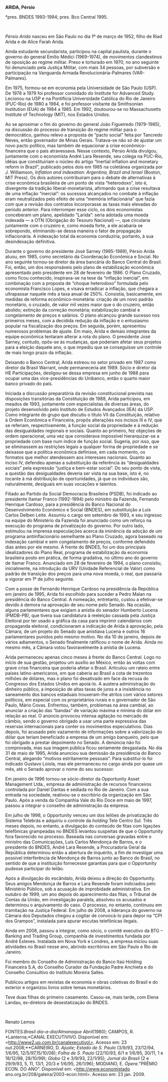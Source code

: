 **ARIDA, Pérsio**

\*pres. BNDES 1993-1994; pres. Bco Central 1995.

 

*Pérsio Arida* nasceu em São Paulo no dia 1º de março de 1952, filho de
Riad Arida e de Alice Farah Arida.

Ainda estudante secundarista, participou na capital paulista, durante o
governo do general Emílio Médici (1969-1974), de movimentos clandestinos
de oposição ao regime militar. Preso e torturado em 1970, no ano
seguinte foi denunciado pela Justiça Militar, com mais 34 pessoas, por
subversão e participação na Vanguarda Armada Revolucionária-Palmares
(VAR-Palmares).

Em 1975, formou-se em economia pela Universidade de São Paulo (USP). De
1978 a 1979 foi professor convidado do Institute for Advanced Study.
Lecionou na USP e na Pontifícia Universidade Católica do Rio de Janeiro
(PUC-Rio) de 1980 a 1984, e foi professor visitante da Smithsonian
Institution (EUA) de 1984 a 1985. Em 1992, doutourou-se no Massachusetts
Institute of Technology (MIT), nos Estados Unidos.

Ao se aproximar o fim do governo do general João Figueiredo (1979-1985),
na discussão do processo de transição do regime militar para o
democrático, ganhou relevo a proposta de “pacto social” feita por
Tancredo Neves, então governador de Minas Gerais. Tratava-se não só de
ajustar um novo pacto político, mas também de equacionar a crise
econômico-financeira que o país atravessava. Nesse contexto, Pérsio
Arida divulgou, juntamente com o economista André Lara Resende, seu
colega na PUC-Rio, idéias que constituiriam o núcleo do artigo “Inertial
inflation and monetary reform in Brazil”, publicado pelos dois em 1985
na coletânea organizada por J. Williamson, *Inflation and indexation:
Argentina, Brazil and Israel* (Boston, MIT Press). Os dois autores
contribuíram para o debate de alternativas à crise econômica brasileira
de um ponto de vista “heterodoxo”, isto é, divergente da tradição
liberal-monetarista, afirmando que a crise resultava de uma inflação
“inercial”: os sucessos alcançados no combate à inflação eram
neutralizados pelo efeito de uma “memória inflacionária” que fazia com
que a revisão dos contratos incorporasse as taxas mais elevadas do
período anterior. Para interromper esse ciclo, os dois economistas
conceberam um plano, apelidado “Larida”: seria adotada uma moeda
indexada — a OTN (Obrigação do Tesouro Nacional) —, que circularia
juntamente com o cruzeiro e, como moeda forte, a ele acabaria se
sobrepondo, eliminando-se dessa maneira o fator de propagação
inflacionária. A indexação total da economia conduziria, portanto, à sua
desindexação definitiva.

Durante o governo do presidente José Sarney (1985-1989), Pérsio Arida
atuou, em 1985, como secretário da Coordenação Econômica e Social. No
ano seguinte tornou-se diretor da área bancária do Banco Central do
Brasil. Foi, então, um dos responsáveis pelo plano de estabilização
econômica apresentado pelo presidente em 28 de fevereiro de 1986. O
Plano Cruzado, como ficou conhecido, inspirava-se na tese da “inflação
inercial”, em combinação com a proposta de “choque heterodoxo” formulada
pelo economista Francisco Lopes, e visava erradicar a inflação, que
chegara a ultrapassar naquele mês a taxa anual de 250%. Consistia,
basicamente, em medidas de reforma econômico-monetária: criação de um
novo padrão monetário, o cruzado, de valor mil vezes maior que o do
cruzeiro, então abolido; extinção da correção monetária; estabilização
cambial e congelamento de preços e salários. O plano alcançou grande
sucesso nos primeiros meses, com a decidida redução da inflação e o
entusiasmo popular na fiscalização dos preços. Em seguida, porém,
apresentou numerosos problemas de ajuste. Em maio, Arida e demais
integrantes da equipe econômica tentaram alterar a rota do plano. O
presidente José Sarney, contudo, opôs-se às mudanças, que poderiam
afetar seus projetos para a eleição daquele ano, o que impediu que se
conseguisse um controle de mais longo prazo da inflação.

Deixando o Banco Central, Arida estreou no setor privado em 1987 como
diretor da Brasil Warrant, onde permaneceria até 1989. Sócio e diretor
da HE Participações, desligou-se dessa empresa em junho de 1988 para
ocupar uma das vice-presidências do Unibanco, então o quarto maior banco
privado do país.

Iniciada a discussão preparatória da revisão constitucional prevista nas
disposições transitórias da Constituição de 1988, Arida participou, em
meados de 1993, juntamente com especialistas de diversas áreas, do
projeto desenvolvido pelo Instituto de Estudos Avançados (IEA) da USP.
Como integrante do grupo que discutiu o título VII da Constituição,
relativo à Ordem Econômica e Financeira, propôs alterações nos incisos
III e IV, que se referiam, respectivamente, à função social da
propriedade e à redução das desigualdades regionais e sociais. Quanto ao
primeiro, fez objeções de ordem operacional, uma vez que considerava
impossível hierarquizar-se a propriedade com base num índice de função
social. Sugeria, por isso, que se eliminassem as restrições legais a
qualquer forma de propriedade e se deixasse que a política econômica
definisse, em cada momento, os formatos que melhor atendessem aos
interesses nacionais. Quanto ao inciso IV, defendeu apenas a
substituição da referência às “desigualdades sociais” pela expressão
“justiça e bem-estar social”. Do seu ponto de vista, a questão das
desigualdades deveria ser vista na sua base, isto é, no tocante à má
distribuição de oportunidades, já que os indivíduos são, naturalmente,
desiguais em suas vocações e talentos.

Filiado ao Partido da Social Democracia Brasileira (PSDB), foi indicado
ao presidente Itamar Franco (1992-1994) pelo ministro da Fazenda,
Fernando Henrique Cardoso, para a presidência do Banco Nacional do
Desenvolvimento Econômico e Social (BNDES), em substituição a Luís
Carlos Delben Leite. Assumiu o cargo em setembro de 1993, e seu ingresso
na equipe do Ministério da Fazenda foi anunciado como um reforço na
execução do programa de privatização do governo. Por outro lado,
estimulou na imprensa especulações acerca da iminência da adoção de um
programa antiinflacionário semelhante ao Plano Cruzado, agora baseado na
indexação cambial e sem congelamento de preços, conforme defendido dias
antes por ele mesmo. À frente do BNDES, foi um dos principais
idealizadores do Plano Real, programa de estabilização da economia
brasileira posto em prática, de forma gradativa, no último ano do
governo de Itamar Franco. Anunciado em 28 de fevereiro de 1994, o plano
consistiu, inicialmente, na introdução da URV (Unidade Referencial de
Valor) como padrão de transição dos preços para uma nova moeda, o real,
que passaria a vigorar em 1º de julho seguinte.

Com a posse de Fernando Henrique Cardoso na presidência da República em
janeiro de 1995, Arida foi escolhido para suceder a Pedro Malan na
presidência do Banco Central. A nomeação, entretanto, custou a
efetivar-se devido à demora na aprovação de seu nome pelo Senado. Na
ocasião, alguns parlamentares que exigiam a anistia do senador Humberto
Lucena (PMDB-PB), que tivera sua candidatura à reeleição cassada pela
Justiça Eleitoral por ter usado a gráfica da casa para imprimir
calendários com propaganda eleitoral, condicionaram a indicação de Arida
à aprovação, pela Câmara, de um projeto do Senado que anistiava Lucena e
outros 16 parlamentares punidos pelo mesmo motivo. No dia 10 de janeiro,
depois de vários adiamentos, o Senado finalmente ratificou o nome de
Arida. Ainda no mesmo mês, a Câmara votou favoravelmente à anistia de
Lucena.

Arida permaneceu apenas cinco meses à frente do Banco Central. Logo no
início de sua gestão, projetou um auxílio ao México, então às voltas com
grave crise financeira que poderia afetar o Brasil. Articulou um rateio
entre países latino-americanos, em que caberia ao Brasil a cota de
trezentos milhões de dólares, mas o plano foi desativado em face da
recusa do Congresso dos Estados Unidos em apoiá-lo. A austera
administração do dinheiro público, a imposição de altas taxas de juros e
a insistência no saneamento dos bancos estaduais trouxeram-lhe atritos
com vários setores políticos, em especial com os proprietários rurais e
o governador de São Paulo, Mário Covas. Enfrentou, também, problemas na
área cambial, ao anunciar a criação das “bandas” de variação máxima e
mínima do dólar em relação ao real. O anúncio provocou intensa agitação
no mercado de câmbio, sendo o governo obrigado a usar uma parte
expressiva das reservas internacionais para conter os movimentos
especulativos. Dias depois, foi acusado pelo vazamento de informações
sobre a valorização do dólar que teriam beneficiado a empresa de um
amigo banqueiro, pelo que foi obrigado a prestar depoimento no Senado. A
denúncia não foi comprovada, mas sua imagem pública ficou seriamente
desgastada. No dia 31 de maio de 1995, Arida anunciou sua demissão da
presidência do Banco Central, alegando “motivos estritamente pessoais”.
Para substituí-lo foi indicado Gustavo Loiola, mas ele permaneceu no
cargo ainda por quase um mês, até o Senado aprovar o nome do seu
sucessor.

Em janeiro de 1996 tornou-se sócio-diretor da Opportunity Asset
Management Ltda., empresa de administração de recursos financeiros
controlada por Daniel Dantas e sediada no Rio de Janeiro. Com a sua
entrada na sociedade, reativou-se o escritório da organização em São
Paulo. Após a venda da Companhia Vale do Rio Doce em maio de 1997,
passou a integrar o conselho de administração da empresa.

Em julho de 1998, o Opportunity venceu um dos leilões de privatização do
Sistema Telebrás e adquiriu o controle da *holding* Tele Centro Sul.
Três meses depois, no entanto, a divulgação do conteúdo de fitas com
ligações telefônicas grampeadas no BNDES levantou suspeitas de que o
Opportunity fora favorecido no processo. Baseada nas conversas gravadas
entre o ministro das Comunicações, Luís Carlos Mendonça de Barros, e o
presidente do BNDES, André Lara Resende, a Procuradoria Geral da
República determinou então a abertura de inquérito, a fim de investigar
uma possível interferência de Mendonça de Barros junto ao Banco do
Brasil, no sentido de que a instituição fornecesse garantias para que o
Opportunity pudesse participar do leilão.

Após a divulgação do escândalo, Arida deixou a direção do Opportunity.
Seus amigos Mendonça de Barros e Lara Resende foram indiciados pelo
Ministério Público, sob a acusação de improbidade administrativa. Em
outubro de 1999, um ano depois do aparecimento das fitas, o Tribunal de
Contas da União, em investigação paralela, absolveu os acusados e
determinou o arquivamento do caso. O processo, no entanto, continuou em
tramitação na Justiça Federal. Em julho de 2008, a liderança do governo
na Câmara dos Deputados chegou a cogitar de convocá-lo para depor na
“CPI dos Grampos”, instalada para apurar escutas telefônicas ilegais.

Ainda em 2008, passou a integrar, como sócio, o comitê executivo da BTG
– Banking and Trading Group, companhia de investimentos fundada por
André Esteves. Instalada em Nova York e Londres, a empresa iniciou suas
atividades no Brasil nesse ano, abrindo escritórios em São Paulo e Rio
de Janeiro.

Foi membro do Conselho de Administração do Banco Itaú Holding Financeira
S.A, do Conselho Curador da Fundação Padre Anchieta e do Conselho
Consultivo do Instituto Moreira Salles.

Publicou artigos em revistas de economia e obras coletivas do Brasil e
do exterior e organizou livros sobre temas monetários.

Teve duas filhas do primeiro casamento. Casou-se, mais tarde, com Elena
Landau, ex-diretora de desestatização do BNDES.

 

Renato Lemos

FONTES:*Brasil dia-a-dia/Almanaque Abril*(1980); CAMPOS, R.
*Lanterna;*CANAL EXECUTIVIVO. Disponível em:
\<http://www2.uo.com.br/canalexecutivo\>. Acesso em: 23
out.2008;**CARNEIRO, D. *Ajuste; Estado de S. Paulo* (3/9/93, 23/12/94,
1/6/95, 12/5/97,15/10/08); *Folha de S. Paulo* (22/10/93, 6/1 e 1/6/95,
30/11, 1 e 18/12/98, 28/10/99); *Globo* (2 e 3/9/93, 22/1/95); *Jornal
do Brasil* (2 e 29/9/93, 5, 11, 13/1, 20/3 e 1/6/95, 26/1/96); MODIANO,
E. *Ópera.*”PRÊMIO ECON. DO ANO”. Disponível em:
\<http://www.economistado ano.org.br/208/galeira/2003-econ.html\>.
Acesso em: 23 jan. 2009.

 
